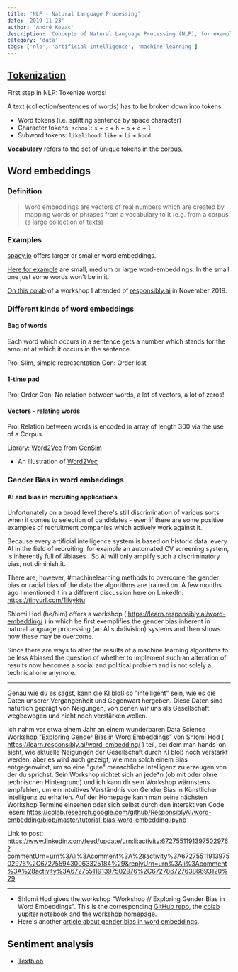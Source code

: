 ```yaml
---
title: 'NLP - Natural Language Processing'
date: '2019-11-23'
author: 'André Kovac'
description: 'Concepts of Natural Language Processing (NLP), for example: Word embeddings'
category: 'data'
tags: ['nlp', 'artificial-intelligence', 'machine-learning']
---
```


## [Tokenization](https://www.analyticsvidhya.com/blog/2020/05/what-is-tokenization-nlp/)

First step in NLP: Tokenize words!

A text (collection/sentences of words) has to be broken down into tokens.

- Word tokens (i.e. splitting sentence by space character)
- Character tokens: `school`: `s` + `c` + `h` + `o` + `o` + `l`
- Subword tokens: `likelihood`: `like` + `li` + `hood`

**Vocabulary** refers to the set of unique tokens in the corpus.

## Word embeddings

### Definition

> Word embeddings are vectors of real numbers which are created by mapping words or phrases from a vocabulary to it (e.g. from a corpus (a large collection of texts)

### Examples

[spacy.io](https://spacy.io/) offers larger or smaller word embeddings.

[Here for example](https://spacy.io/models/de) are small, medium or large word-embeddings. In the small one just some words won't be in it.

[On this colab](https://colab.research.google.com/drive/1BjRLyBKPfxx4iEV1jWAkBvfBbq2bNY8t#scrollTo=YuI-UHVoyTgw) of a workshop I attended of [responsibly.ai](https://learn.responsibly.ai/word-embedding/) in November 2019.

### Different kinds of word embeddings

#### Bag of words

Each word which occurs in a sentence gets a number which stands for the amount at which it occurs in the sentence.

Pro: Slim, simple representation
Con: Order lost

#### 1-time pad

Pro: Order
Con: No relation between words, a lot of vectors, a lot of zeros!

#### Vectors - relating words

Pro: Relation between words is encoded in array of length 300 via the use of a Corpus.

Library: [Word2Vec](https://towardsdatascience.com/introduction-to-word-embedding-and-word2vec-652d0c2060fa) from [GenSim](https://pypi.org/project/gensim/)

- An illustration of [Word2Vec](http://jalammar.github.io/illustrated-word2vec/)


### Gender Bias in word embeddings

#### AI and bias in recruiting applications

Unfortunately on a broad level there's still discrimination of various sorts when it comes to selection of candidates - even if there are some positive examples of recruitment companies which actively work against it.

Because every artificial intelligence system is based on historic data, every AI in the field of recruiting, for example an automated CV screening system, is inherently full of #biases . So AI will only amplify such a discriminatory bias, not diminish it.

There are, however, #machinelearning methods to overcome the gender bias or racial bias of the data the algorithms are trained on. A few months ago I mentioned it in a different discussion here on LinkedIn: https://tinyurl.com/1ilvyktu

Shlomi Hod (he/him) offers a workshop ( https://learn.responsibly.ai/word-embedding/ ) in which he first exemplifies the gender bias inherent in natural language processing (an AI subdivision) systems and then shows how these may be overcome.

Since there are ways to alter the results of a machine learning algorithms to be less #biased the question of whether to implement such an alteration of results now becomes a social and political problem and is not solely a technical one anymore.

---

Genau wie du es sagst, kann die KI bloß so "intelligent" sein, wie es die Daten unserer Vergangenheit und Gegenwart hergeben. Diese Daten sind natürlich geprägt von Neigungen, von denen wir uns als Gesellschaft wegbewegen und nicht noch verstärken wollen.

Ich nahm vor etwa einem Jahr an einem wunderbaren Data Science Workshop "Exploring Gender Bias in Word Embeddings" von Shlomi Hod ( https://learn.responsibly.ai/word-embedding/ ) teil, bei dem man hands-on sieht, wie aktuelle Neigungen der Gesellschaft durch KI bloß noch verstärkt werden, aber es wird auch gezeigt, wie man solch einem Bias entgegenwirkt, um so eine "gute" menschliche Intelligenz zu erzeugen von der du sprichst. Sein Workshop richtet sich an jede*n (ob mit oder ohne technischen Hintergrund) und ich kann dir sein Workshop wärmstens empfehlen, um ein intuitives Verständnis von Gender Bias in Künstlicher Intelligenz zu erhalten. Auf der Homepage kann man seine nächsten Workshop Termine einsehen oder sich selbst durch den interaktiven Code lesen: https://colab.research.google.com/github/ResponsiblyAI/word-embedding/blob/master/tutorial-bias-word-embedding.ipynb


Link to post: https://www.linkedin.com/feed/update/urn:li:activity:6727551191397502976?commentUrn=urn%3Ali%3Acomment%3A%28activity%3A6727551191397502976%2C6727559430063325184%29&replyUrn=urn%3Ali%3Acomment%3A%28activity%3A6727551191397502976%2C6727867276386693120%29

---

- Shlomi Hod gives the workshop "Workshop // Exploring Gender Bias in Word Embeddings". This is the corresponding [GitHub repo](https://github.com/ResponsiblyAI/word-embedding), the [colab yupiter notebook](https://colab.research.google.com/github/ResponsiblyAI/word-embedding/blob/master/tutorial-bias-word-embedding.ipynb) and the [workshop homepage](https://learn.responsibly.ai/word-embedding/).
- Here's another [article about gender bias in word embeddings](https://www.kaggle.com/rtatman/gender-bias-in-word-embeddings).


## Sentiment analysis

- [Textblob](https://textblob.readthedocs.io/en/dev/)
